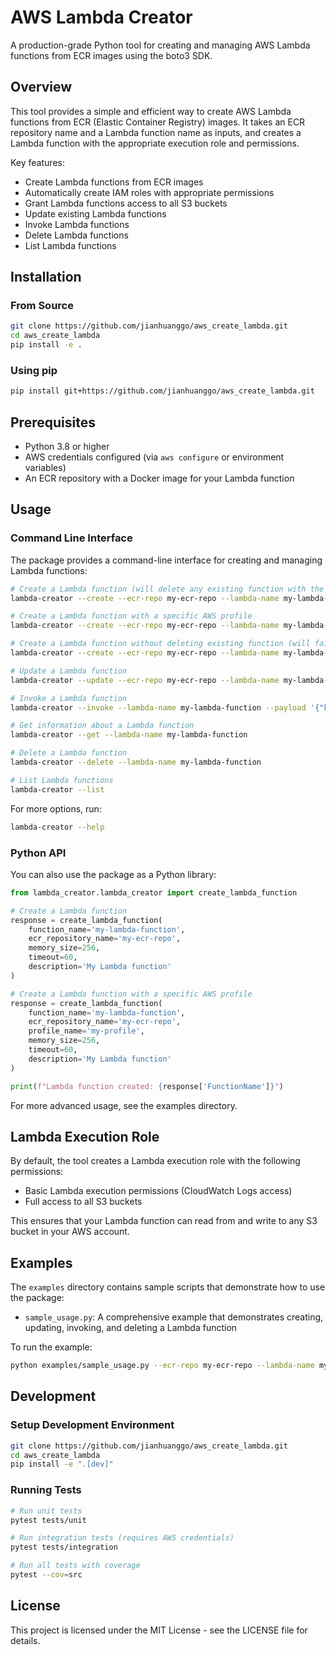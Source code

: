 # AWS Lambda Creator

A production-grade Python tool for creating and managing AWS Lambda functions from ECR images using the boto3 SDK.

## Overview

This tool provides a simple and efficient way to create AWS Lambda functions from ECR (Elastic Container Registry) images. It takes an ECR repository name and a Lambda function name as inputs, and creates a Lambda function with the appropriate execution role and permissions.

Key features:
- Create Lambda functions from ECR images
- Automatically create IAM roles with appropriate permissions
- Grant Lambda functions access to all S3 buckets
- Update existing Lambda functions
- Invoke Lambda functions
- Delete Lambda functions
- List Lambda functions

## Installation

### From Source

```bash
git clone https://github.com/jianhuanggo/aws_create_lambda.git
cd aws_create_lambda
pip install -e .
```

### Using pip

```bash
pip install git+https://github.com/jianhuanggo/aws_create_lambda.git
```

## Prerequisites

- Python 3.8 or higher
- AWS credentials configured (via `aws configure` or environment variables)
- An ECR repository with a Docker image for your Lambda function

## Usage

### Command Line Interface

The package provides a command-line interface for creating and managing Lambda functions:

```bash
# Create a Lambda function (will delete any existing function with the same name)
lambda-creator --create --ecr-repo my-ecr-repo --lambda-name my-lambda-function

# Create a Lambda function with a specific AWS profile
lambda-creator --create --ecr-repo my-ecr-repo --lambda-name my-lambda-function --profile my-profile

# Create a Lambda function without deleting existing function (will fail if function exists)
lambda-creator --create --ecr-repo my-ecr-repo --lambda-name my-lambda-function --no-force-delete

# Update a Lambda function
lambda-creator --update --ecr-repo my-ecr-repo --lambda-name my-lambda-function --memory 512 --timeout 60

# Invoke a Lambda function
lambda-creator --invoke --lambda-name my-lambda-function --payload '{"key": "value"}'

# Get information about a Lambda function
lambda-creator --get --lambda-name my-lambda-function

# Delete a Lambda function
lambda-creator --delete --lambda-name my-lambda-function

# List Lambda functions
lambda-creator --list
```

For more options, run:

```bash
lambda-creator --help
```

### Python API

You can also use the package as a Python library:

```python
from lambda_creator.lambda_creator import create_lambda_function

# Create a Lambda function
response = create_lambda_function(
    function_name='my-lambda-function',
    ecr_repository_name='my-ecr-repo',
    memory_size=256,
    timeout=60,
    description='My Lambda function'
)

# Create a Lambda function with a specific AWS profile
response = create_lambda_function(
    function_name='my-lambda-function',
    ecr_repository_name='my-ecr-repo',
    profile_name='my-profile',
    memory_size=256,
    timeout=60,
    description='My Lambda function'
)

print(f"Lambda function created: {response['FunctionName']}")
```

For more advanced usage, see the examples directory.

## Lambda Execution Role

By default, the tool creates a Lambda execution role with the following permissions:

- Basic Lambda execution permissions (CloudWatch Logs access)
- Full access to all S3 buckets

This ensures that your Lambda function can read from and write to any S3 bucket in your AWS account.

## Examples

The `examples` directory contains sample scripts that demonstrate how to use the package:

- `sample_usage.py`: A comprehensive example that demonstrates creating, updating, invoking, and deleting a Lambda function

To run the example:

```bash
python examples/sample_usage.py --ecr-repo my-ecr-repo --lambda-name my-lambda-function
```

## Development

### Setup Development Environment

```bash
git clone https://github.com/jianhuanggo/aws_create_lambda.git
cd aws_create_lambda
pip install -e ".[dev]"
```

### Running Tests

```bash
# Run unit tests
pytest tests/unit

# Run integration tests (requires AWS credentials)
pytest tests/integration

# Run all tests with coverage
pytest --cov=src
```

## License

This project is licensed under the MIT License - see the LICENSE file for details.

